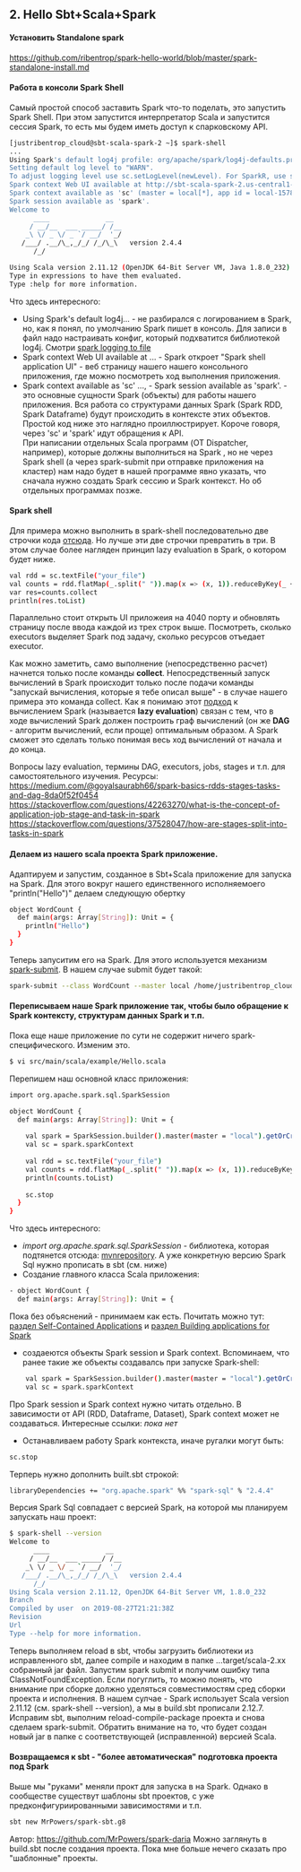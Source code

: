 ## 2. Hello Sbt+Scala+Spark
#### Установить Standalone spark
https://github.com/ribentrop/spark-hello-world/blob/master/spark-standalone-install.md
#### Работа в консоли Spark Shell
Самый простой способ заставить Spark что-то поделать, это запустить Spark Shell.
При этом запустится интерпретатор Scala и запустится сессия Spark, то есть мы будем иметь доступ к спарковскому API. 
```sh
[justribentrop_cloud@sbt-scala-spark-2 ~]$ spark-shell
...
Using Spark's default log4j profile: org/apache/spark/log4j-defaults.properties
Setting default log level to "WARN".
To adjust logging level use sc.setLogLevel(newLevel). For SparkR, use setLogLevel(newLevel).
Spark context Web UI available at http://sbt-scala-spark-2.us-central1-a.c.inspired-muse-262209.internal:4040
Spark context available as 'sc' (master = local[*], app id = local-1578734564827).
Spark session available as 'spark'.
Welcome to
      ____              __
     / __/__  ___ _____/ /__
    _\ \/ _ \/ _ `/ __/  '_/
   /___/ .__/\_,_/_/ /_/\_\   version 2.4.4
      /_/

Using Scala version 2.11.12 (OpenJDK 64-Bit Server VM, Java 1.8.0_232)
Type in expressions to have them evaluated.
Type :help for more information.
```
Что здесь интересного:
- Using Spark's default log4j... - не разбирался с логированием в Spark, но, как я понял, по умолчанию Spark пишет в консоль. Для записи в файл надо настраивать конфиг, который подхватится библиотекой log4j. Смотри [spark logging to file](https://github.com/joemccann/dillinger/blob/master/KUBERNETES.md)
- Spark context Web UI available at ... -   Spark откроет "Spark shell application UI" - веб страницу нашего нашего консольного приложения, где можно посмотреть ход выполнения приложения.
- Spark context available as 'sc' ..., - Spark session available as 'spark'. - это основные сущности Spark (объекты) для работы нашего приложения. Вся работа со структурами данных Spark (Spark RDD, Spark Dataframe) будут происходить в контексте этих объектов. Простой код ниже это наглядно проиллюстрирует. Короче говоря, через 'sc' и 'spark' идут обращения к API.  
При написании отдельных Scala программ (OT Dispatcher, например), которые должны выполниться на Spark , но не через Spark shell (а через spark-submit при отправке приложения на кластер) нам надо будет в нашей программе явно указать, что сначала нужно создать Spark сессию и Spark контекст. Но об отдельных программах позже.

#### Spark shell
Для примера можно выполнить в spark-shell последовательно две строчки кода [отсюда](https://dzone.com/articles/wordcount-with-spark-and-scala).
Но лучше эти две строчки превратить в три. В этом случае более нагляден принцип lazy evaluation в Spark, о котором будет ниже.
```sh
val rdd = sc.textFile("your_file")
val counts = rdd.flatMap(_.split(" ")).map(x => (x, 1)).reduceByKey(_ + _)
var res=counts.collect
println(res.toList)
```
Параллельно стоит открыть UI приложеия на 4040 порту и обновлять страницу после ввода каждой из трех строк выше. 
Посмотреть, сколько executors выделяет Spark под задачу, сколько ресурсов отъедает executor.

Как можно заметить, само выполнение (непосредственно расчет) начнется только после команды __collect__. Непосредственный запуск вычислений в Spark происходит только после подачи команды "запускай вычисления, которые я тебе описал  выше" - в случае нашего примера это команда collect. Как я понимаю этот [подход](https://stackoverflow.com/questions/38027877/spark-transformation-why-its-lazy-and-what-is-the-advantage) к вычислением Spark (называется __lazy evaluation__) связан с тем, что в ходе вычислений Spark должен построить граф вычислений  (он же __DAG__ - алгоритм вычислений, если проще) оптимальным образом. А Spark сможет это сделать только понимая весь ход вычислений от начала и до конца. 

Вопросы lazy evaluation, термины DAG, executors, jobs, stages и т.п. для самостоятельного изучения.
Ресурсы:
https://medium.com/@goyalsaurabh66/spark-basics-rdds-stages-tasks-and-dag-8da0f52f0454
https://stackoverflow.com/questions/42263270/what-is-the-concept-of-application-job-stage-and-task-in-spark
https://stackoverflow.com/questions/37528047/how-are-stages-split-into-tasks-in-spark

#### Делаем из нашего scala проекта Spark приложение.
Адаптируем и запустим, созданное в Sbt+Scala приложение для запуска на Spark.
Для этого вокруг нашего единственного исполняемоего "println("Hello")" делаем следующую обертку 
```sh
object WordCount {
  def main(args: Array[String]): Unit = {
    println("Hello")
  }
}
```
Теперь запуситим его на Spark. Для этого используется механизм [spark-submit](https://spark.apache.org/docs/latest/submitting-applications.html). В нашем случае submit будет такой:
```sh
spark-submit --class WordCount --master local /home/justribentrop_cloud/foo-build/target/scala-2.12/hello_2.12-0.1.0-SNAPSHOT.jar
```
#### Переписываем наше Spark приложение так, чтобы было обращение к Spark контексту, структурам данных Spark и т.п.
Пока еще наше приложение по сути не содержит ничего spark-специфического. Изменим это.
```sh
$ vi src/main/scala/example/Hello.scala
```
Перепишем наш основной класс приложения:
```sh
import org.apache.spark.sql.SparkSession

object WordCount {
  def main(args: Array[String]): Unit = {
   
    val spark = SparkSession.builder().master(master = "local").getOrCreate()
    val sc = spark.sparkContext
    
    val rdd = sc.textFile("your_file")
    val counts = rdd.flatMap(_.split(" ")).map(x => (x, 1)).reduceByKey(_ + _).collect()
    println(counts.toList)
    
    sc.stop
  }
}
```
Что здесь интересного:
- _import org.apache.spark.sql.SparkSession_ - библиотека, которая подтянется отсюда: [mvnrepository](https://mvnrepository.com/artifact/org.apache.spark/spark-sql). А уже конкретную версию Spark Sql нужно прописать в sbt (см. ниже)
- Создание главного класса Scala приложения:
```sh
- object WordCount {
  def main(args: Array[String]): Unit = {
```
Пока без объяснений - принимаем  как есть.  Почитать можно тут: [раздел Self-Contained Applications](https://spark.apache.org/docs/latest/quick-start.html) и [раздел Building applications for Spark](https://fizzylogic.nl/2015/11/10/spark-101-writing-your-first-spark-app/)
- создаеются объекты Spark session и Spark context. Вспоминаем, что ранее такие же объекты создавалсь при запуске Spark-shell:
```sh
    val spark = SparkSession.builder().master(master = "local").getOrCreate()
    val sc = spark.sparkContext
```
Про Spark session и Spark context нужно читать отдельно. В зависимости от API (RDD, Dataframe, Dataset), Spark context может не создаваться.
Интересные ссылки: _пока нет_
- Останавливаем работу Spark контекста, иначе ругалки могут быть:
```sh
sc.stop
```
Терперь нужно дополнить built.sbt строкой:
```sh
libraryDependencies += "org.apache.spark" %% "spark-sql" % "2.4.4"
```
Версия Spark Sql совпадает с версией Spark, на которой мы планируем запускать наш проект:
```sh
$ spark-shell --version
Welcome to
      ____              __
     / __/__  ___ _____/ /__
    _\ \/ _ \/ _ `/ __/  '_/
   /___/ .__/\_,_/_/ /_/\_\   version 2.4.4
      /_/
Using Scala version 2.11.12, OpenJDK 64-Bit Server VM, 1.8.0_232
Branch
Compiled by user  on 2019-08-27T21:21:38Z
Revision
Url
Type --help for more information.
```
Теперь выполняем reload в sbt, чтобы загрузить библиотеки из исправленного sbt, далее compile и находим в папке ...target/scala-2.хх собранный jar файл.
Запустим spark submit и получим ошибку типа ClassNotFoundException. Если погуглить, то можно понять, что  внимание при сборке должно уделяться совместимостям сред сборки проекта и исполнения. В нашем сулчае - Spark использует  Scala version 2.11.12 (см. spark-shell --version), а мы в build.sbt прописали 2.12.7. Исправим sbt, выполним reload-compile-package проекта и снова сделаем spark-submit. Обратить внимание на то, что будет создан новый jar в папке с соответствующей (исправленной) версией Scala.

#### Возвращаемся к sbt - "более автоматическая" подготовка проекта под Spark
Выше мы "руками" меняли прокт для запуска в на Spark.
Однако в сообществе существут шаблоны sbt проектов, с уже предконфигуриированными зависимостями и т.п.

```sh
sbt new MrPowers/spark-sbt.g8
```
Автор: https://github.com/MrPowers/spark-daria
Можно заглянуть в build.sbt после создания проекта.
Пока мне больше нечего сказать про "шаблонные" проекты.
